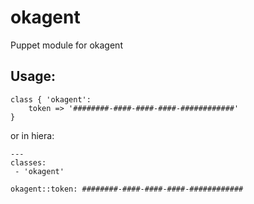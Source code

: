 # okagent
Puppet module for okagent 

## Usage:

	class { 'okagent':
		token => '########-####-####-####-############'
	}

or in hiera:

	---
	classes:
	 - 'okagent'
	
	okagent::token: ########-####-####-####-############
